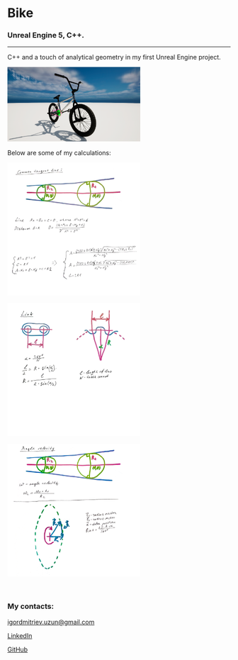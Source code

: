 <h1><strong>Bike</strong></h1>   
<h3><strong>
Unreal Engine 5, C++. </strong></h3>

<hr>
<p>
C++ and a touch of analytical geometry in my first Unreal Engine project.
</p>

<p>
        <img src="readme_img/Bmx.png" width="300"
             height="168 alt="Demo video">
</p>

<p>
Below are some of my calculations:
</p>
<p>
        <img src="readme_img/dis1.png" width="300"
             height="300 alt="Common tangent">
</p>
<p>
        <img src="readme_img/dis2.png" width="300"
             height="300 alt="Sprocket">
</p>
<p>
        <img src="readme_img/dis3.png" width="300"
             height="300 alt="Angular vlocity">
</p>

<br>
<h3><strong>My contacts:</strong></h3>
<p><a href="mailto:igordmitriev@gmail.com">igordmitriev.uzun@gmail.com</a></p>
<p><a href="https://www.linkedin.com/in/igor-uzun">LinkedIn</a></p>
<p><a href="https://www.github.com/Uzunig">GitHub</a></p>
